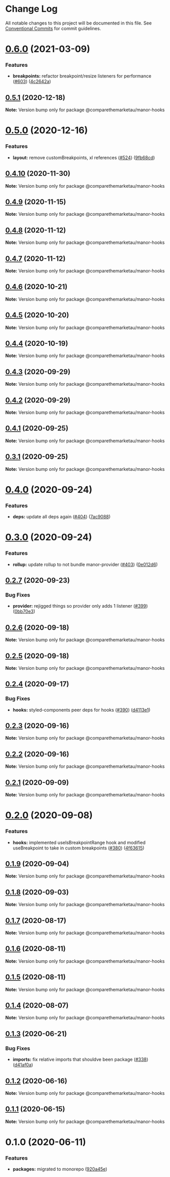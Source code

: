 # Change Log

All notable changes to this project will be documented in this file.
See [Conventional Commits](https://conventionalcommits.org) for commit guidelines.

# [0.6.0](https://github.com/comparethemarketau/manor-react/compare/@comparethemarketau/manor-hooks@0.5.1...@comparethemarketau/manor-hooks@0.6.0) (2021-03-09)


### Features

* **breakpoints:** refactor breakpoint/resize listeners for performance ([#603](https://github.com/comparethemarketau/manor-react/issues/603)) ([4c2642a](https://github.com/comparethemarketau/manor-react/commit/4c2642a48a31224f0006dd771bc75d79c2207c6b))





## [0.5.1](https://github.com/comparethemarketau/manor-react/compare/@comparethemarketau/manor-hooks@0.5.0...@comparethemarketau/manor-hooks@0.5.1) (2020-12-18)

**Note:** Version bump only for package @comparethemarketau/manor-hooks





# [0.5.0](https://github.com/comparethemarketau/manor-react/compare/@comparethemarketau/manor-hooks@0.4.10...@comparethemarketau/manor-hooks@0.5.0) (2020-12-16)


### Features

* **layout:** remove customBreakpoints, xl references ([#524](https://github.com/comparethemarketau/manor-react/issues/524)) ([9fb68cd](https://github.com/comparethemarketau/manor-react/commit/9fb68cdcf20e079580a7a2a582edc99701bdad13))





## [0.4.10](https://github.com/comparethemarketau/manor-react/compare/@comparethemarketau/manor-hooks@0.4.9...@comparethemarketau/manor-hooks@0.4.10) (2020-11-30)

**Note:** Version bump only for package @comparethemarketau/manor-hooks





## [0.4.9](https://github.com/comparethemarketau/manor-react/compare/@comparethemarketau/manor-hooks@0.4.8...@comparethemarketau/manor-hooks@0.4.9) (2020-11-15)

**Note:** Version bump only for package @comparethemarketau/manor-hooks





## [0.4.8](https://github.com/comparethemarketau/manor-react/compare/@comparethemarketau/manor-hooks@0.4.7...@comparethemarketau/manor-hooks@0.4.8) (2020-11-12)

**Note:** Version bump only for package @comparethemarketau/manor-hooks





## [0.4.7](https://github.com/comparethemarketau/manor-react/compare/@comparethemarketau/manor-hooks@0.4.6...@comparethemarketau/manor-hooks@0.4.7) (2020-11-12)

**Note:** Version bump only for package @comparethemarketau/manor-hooks





## [0.4.6](https://github.com/comparethemarketau/manor-react/compare/@comparethemarketau/manor-hooks@0.4.5...@comparethemarketau/manor-hooks@0.4.6) (2020-10-21)

**Note:** Version bump only for package @comparethemarketau/manor-hooks





## [0.4.5](https://github.com/comparethemarketau/manor-react/compare/@comparethemarketau/manor-hooks@0.4.4...@comparethemarketau/manor-hooks@0.4.5) (2020-10-20)

**Note:** Version bump only for package @comparethemarketau/manor-hooks





## [0.4.4](https://github.com/comparethemarketau/manor-react/compare/@comparethemarketau/manor-hooks@0.4.3...@comparethemarketau/manor-hooks@0.4.4) (2020-10-19)

**Note:** Version bump only for package @comparethemarketau/manor-hooks





## [0.4.3](https://github.com/comparethemarketau/manor-react/compare/@comparethemarketau/manor-hooks@0.4.2...@comparethemarketau/manor-hooks@0.4.3) (2020-09-29)

**Note:** Version bump only for package @comparethemarketau/manor-hooks





## [0.4.2](https://github.com/comparethemarketau/manor-react/compare/@comparethemarketau/manor-hooks@0.4.1...@comparethemarketau/manor-hooks@0.4.2) (2020-09-29)

**Note:** Version bump only for package @comparethemarketau/manor-hooks





## [0.4.1](https://github.com/comparethemarketau/manor-react/compare/@comparethemarketau/manor-hooks@0.3.1...@comparethemarketau/manor-hooks@0.4.1) (2020-09-25)

**Note:** Version bump only for package @comparethemarketau/manor-hooks





## [0.3.1](https://github.com/comparethemarketau/manor-react/compare/@comparethemarketau/manor-hooks@0.4.0...@comparethemarketau/manor-hooks@0.3.1) (2020-09-25)

**Note:** Version bump only for package @comparethemarketau/manor-hooks





# [0.4.0](https://github.com/comparethemarketau/manor-react/compare/@comparethemarketau/manor-hooks@0.3.0...@comparethemarketau/manor-hooks@0.4.0) (2020-09-24)


### Features

* **deps:** update all deps again ([#404](https://github.com/comparethemarketau/manor-react/issues/404)) ([7ac9088](https://github.com/comparethemarketau/manor-react/commit/7ac9088c9f042a656b2e8cb2bab615ed44bad88c))





# [0.3.0](https://github.com/comparethemarketau/manor-react/compare/@comparethemarketau/manor-hooks@0.2.7...@comparethemarketau/manor-hooks@0.3.0) (2020-09-24)


### Features

* **rollup:** update rollup to not bundle manor-provider ([#403](https://github.com/comparethemarketau/manor-react/issues/403)) ([0e012d6](https://github.com/comparethemarketau/manor-react/commit/0e012d6fbadcf0ec99857c22e148cacd6265b60a))





## [0.2.7](https://github.com/comparethemarketau/manor-react/compare/@comparethemarketau/manor-hooks@0.2.6...@comparethemarketau/manor-hooks@0.2.7) (2020-09-23)


### Bug Fixes

* **provider:** rejigged things so provider only adds 1 listener ([#399](https://github.com/comparethemarketau/manor-react/issues/399)) ([0bb70e3](https://github.com/comparethemarketau/manor-react/commit/0bb70e3b3975361b505946f184aaadd58ab5d415))





## [0.2.6](https://github.com/comparethemarketau/manor-react/compare/@comparethemarketau/manor-hooks@0.2.5...@comparethemarketau/manor-hooks@0.2.6) (2020-09-18)

**Note:** Version bump only for package @comparethemarketau/manor-hooks





## [0.2.5](https://github.com/comparethemarketau/manor-react/compare/@comparethemarketau/manor-hooks@0.2.4...@comparethemarketau/manor-hooks@0.2.5) (2020-09-18)

**Note:** Version bump only for package @comparethemarketau/manor-hooks





## [0.2.4](https://github.com/comparethemarketau/manor-react/compare/@comparethemarketau/manor-hooks@0.2.3...@comparethemarketau/manor-hooks@0.2.4) (2020-09-17)


### Bug Fixes

* **hooks:** styled-components peer deps for hooks ([#390](https://github.com/comparethemarketau/manor-react/issues/390)) ([d4113e1](https://github.com/comparethemarketau/manor-react/commit/d4113e10fbd401eac565d38b09169f85ffd1f985))





## [0.2.3](https://github.com/comparethemarketau/manor-react/compare/@comparethemarketau/manor-hooks@0.2.2...@comparethemarketau/manor-hooks@0.2.3) (2020-09-16)

**Note:** Version bump only for package @comparethemarketau/manor-hooks





## [0.2.2](https://github.com/comparethemarketau/manor-react/compare/@comparethemarketau/manor-hooks@0.2.1...@comparethemarketau/manor-hooks@0.2.2) (2020-09-16)

**Note:** Version bump only for package @comparethemarketau/manor-hooks





## [0.2.1](https://github.com/comparethemarketau/manor-react/compare/@comparethemarketau/manor-hooks@0.2.0...@comparethemarketau/manor-hooks@0.2.1) (2020-09-09)

**Note:** Version bump only for package @comparethemarketau/manor-hooks





# [0.2.0](https://github.com/comparethemarketau/manor-react/compare/@comparethemarketau/manor-hooks@0.1.9...@comparethemarketau/manor-hooks@0.2.0) (2020-09-08)


### Features

* **hooks:** implemented useIsBreakpointRange hook and modified useBreakpoint to take in custom breakpoints ([#380](https://github.com/comparethemarketau/manor-react/issues/380)) ([4f63615](https://github.com/comparethemarketau/manor-react/commit/4f63615999b3c2fcaf947bc6fa248e701f7f65f1))





## [0.1.9](https://github.com/comparethemarketau/manor-react/compare/@comparethemarketau/manor-hooks@0.1.8...@comparethemarketau/manor-hooks@0.1.9) (2020-09-04)

**Note:** Version bump only for package @comparethemarketau/manor-hooks





## [0.1.8](https://github.com/comparethemarketau/manor-react/compare/@comparethemarketau/manor-hooks@0.1.7...@comparethemarketau/manor-hooks@0.1.8) (2020-09-03)

**Note:** Version bump only for package @comparethemarketau/manor-hooks





## [0.1.7](https://github.com/comparethemarketau/manor-react/compare/@comparethemarketau/manor-hooks@0.1.6...@comparethemarketau/manor-hooks@0.1.7) (2020-08-17)

**Note:** Version bump only for package @comparethemarketau/manor-hooks





## [0.1.6](https://github.com/comparethemarketau/manor-react/compare/@comparethemarketau/manor-hooks@0.1.5...@comparethemarketau/manor-hooks@0.1.6) (2020-08-11)

**Note:** Version bump only for package @comparethemarketau/manor-hooks





## [0.1.5](https://github.com/comparethemarketau/manor-react/compare/@comparethemarketau/manor-hooks@0.1.4...@comparethemarketau/manor-hooks@0.1.5) (2020-08-11)

**Note:** Version bump only for package @comparethemarketau/manor-hooks





## [0.1.4](https://github.com/comparethemarketau/manor-react/compare/@comparethemarketau/manor-hooks@0.1.3...@comparethemarketau/manor-hooks@0.1.4) (2020-08-07)

**Note:** Version bump only for package @comparethemarketau/manor-hooks





## [0.1.3](https://github.com/comparethemarketau/manor-react/compare/@comparethemarketau/manor-hooks@0.1.2...@comparethemarketau/manor-hooks@0.1.3) (2020-06-21)


### Bug Fixes

* **imports:** fix relative imports that shouldve been package ([#338](https://github.com/comparethemarketau/manor-react/issues/338)) ([d41af0a](https://github.com/comparethemarketau/manor-react/commit/d41af0aea1f21e2fd30d281301648d44fc566da4))





## [0.1.2](https://github.com/comparethemarketau/manor-react/compare/@comparethemarketau/manor-hooks@0.1.1...@comparethemarketau/manor-hooks@0.1.2) (2020-06-16)

**Note:** Version bump only for package @comparethemarketau/manor-hooks





## [0.1.1](https://github.com/comparethemarketau/manor-react/compare/@comparethemarketau/manor-hooks@0.1.0...@comparethemarketau/manor-hooks@0.1.1) (2020-06-15)

**Note:** Version bump only for package @comparethemarketau/manor-hooks





# 0.1.0 (2020-06-11)


### Features

* **packages:** migrated to monorepo ([920a45e](https://github.com/comparethemarketau/manor-react/commit/920a45ec4b40a19de32f39f29693cbe1b1f314ae))
